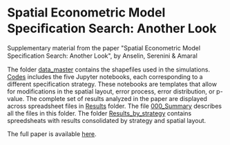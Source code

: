 # Spatial Econometric Model Speciﬁcation Search: Another Look
Supplementary material from the paper "Spatial Econometric Model Speciﬁcation Search: Another Look", by Anselin, Serenini &amp; Amaral

The folder [data_master](https://github.com/pedrovma/specification_search/tree/main/data_master) contains the shapefiles used in the simulations. [Codes](https://github.com/pedrovma/specification_search/tree/main/Codes) includes the five Jupyter notebooks, each corresponding to a different specification strategy. These notebooks are templates that allow for modifications in the spatial layout, error process, error distribution, or p-value. The complete set of results analyzed in the paper are displayed across spreadsheet files in [Results](https://github.com/pedrovma/specification_search/tree/main/Results) folder. The file [000_Summary](https://github.com/pedrovma/specification_search/blob/main/Results/000_Summary.xlsx) describes all the files in this folder. The folder [Results_by_strategy](https://github.com/pedrovma/specification_search/tree/main/Results/Results_by_strategy) contains spreedsheats with results consolidated by strategy and spatial layout.

The full paper is available [here](https://www.researchgate.net/publication/381312934_Spatial_Econometric_Model_Specification_Search_Another_Look).
